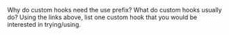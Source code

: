 Why do custom hooks need the use prefix?
What do custom hooks usually do?
Using the links above, list one custom hook that you would be interested in trying/using.
